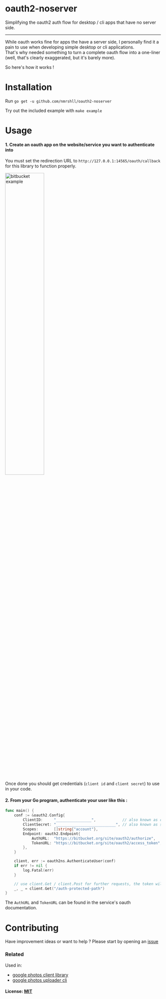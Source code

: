 # oauth2-noserver
Simplifying the oauth2 auth flow for desktop / cli apps that have no server side.

---
While oauth works fine for apps the have a server side, I personally find it a pain to use when developing simple desktop or cli applications.  
That's why needed something to turn a complete oauth flow into a one-liner (well, that's clearly exaggerated, but it's barely more).  

So here's how it works !


# Installation

Run `go get -u github.com/nmrshll/oauth2-noserver`

Try out the included example with `make example`

# Usage

#### 1. Create an oauth app on the website/service you want to authenticate into
You must set the redirection URL to `http://127.0.0.1:14565/oauth/callback` for this library to function properly.


<img src="https://raw.githubusercontent.com/nmrshll/oauth2-noserver/master/.docs/creating-oauth-apps.png" alt="bitbucket example" title="bitbucket example"  width="50%"/>

Once done you should get credentials (`client id` and `client secret`) to use in your code.

#### 2. From your Go program, authenticate your user like this :  

[embedmd]:# (./.docs/examples/quickstart/quickstart.go /func main/ $)
```go
func main() {
	conf := &oauth2.Config{
		ClientID:     "________________",            // also known as client key sometimes
		ClientSecret: "___________________________", // also known as secret key
		Scopes:       []string{"account"},
		Endpoint: oauth2.Endpoint{
			AuthURL:  "https://bitbucket.org/site/oauth2/authorize",
			TokenURL: "https://bitbucket.org/site/oauth2/access_token",
		},
	}

	client, err := oauth2ns.AuthenticateUser(conf)
	if err != nil {
		log.Fatal(err)
	}

	// use client.Get / client.Post for further requests, the token will automatically be there
	_, _ = client.Get("/auth-protected-path")
}
```

The `AuthURL` and `TokenURL` can be found in the service's oauth documentation.

# Contributing
Have improvement ideas or want to help ? Please start by opening an [issue](https://github.com/nmrshll/oauth2-noserver/issues) 

### Related
Used in:
- [google photos client library](https://github.com/nmrshll/google-photos-api-client-go)
- [google photos uploader cli](https://github.com/nmrshll/gphotos-uploader-cli)

#### License: [MIT](./.docs/LICENSE)
